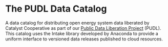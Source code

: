 # The PUDL Data Catalog
A data catalog for distributing open energy system data liberated by Catalyst
Cooperative as part of our [Public Data Liberation
Project](https://github.com/catalyst-cooperative/pudl) (PUDL). This catalog uses
the Intake library developed by Anaconda to provide a uniform interface to versioned
data releases published to cloud resources.
